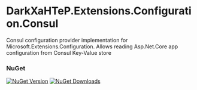 # DarkXaHTeP.Extensions.Configuration.Consul
Consul configuration provider implementation for Microsoft.Extensions.Configuration. Allows reading Asp.Net.Core app configuration from Consul Key-Value store

### NuGet
[![NuGet Version](https://img.shields.io/nuget/v/DarkXaHTeP.Extensions.Configuration.Consul.svg?style=flat-square)](https://www.nuget.org/packages/DarkXaHTeP.Extensions.Configuration.Consul/)
[![NuGet Downloads](https://img.shields.io/nuget/dt/DarkXaHTeP.Extensions.Configuration.Consul.svg?style=flat-square)](https://www.nuget.org/packages/DarkXaHTeP.Extensions.Configuration.Consul/)